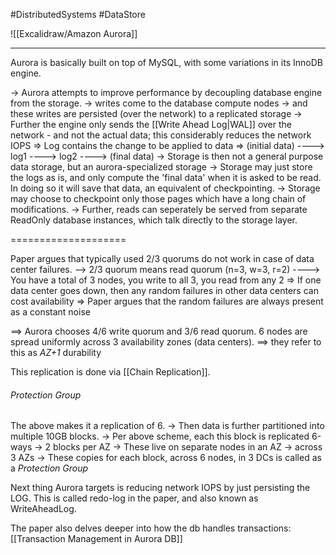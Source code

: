 #DistributedSystems #DataStore 


![[Excalidraw/Amazon Aurora]]


------------------------
Aurora is basically built on top of MySQL, with some variations in its InnoDB engine.


-> Aurora attempts to improve performance by decoupling database engine from the storage.
-> writes come to the database compute nodes
-> and these writes are persisted (over the network) to a replicated storage
-> Further the engine only sends the [[Write Ahead Log|WAL]] over the network - and not the actual data; this considerably reduces the network IOPS
	=> Log contains the change to be applied to data
	=> (initial data) ----> log1 ----> log2 ----> (final data)
-> Storage is then not a general purpose data storage, but an aurora-specialized storage
-> Storage may just store the logs as is, and only compute the 'final data' when it is asked to be read. In doing so it will save that data, an equivalent of checkpointing.
	-> Storage may choose to checkpoint only those pages which have a long chain of modifications.
-> Further, reads can seperately be served from separate ReadOnly database instances, which talk directly to the storage layer.

====================

Paper argues that typically used 2/3 quorums do not work in case of data center failures.
--> 2/3 quorum means read quorum (n=3, w=3, r=2)
----> You have a total of 3 nodes, you write to all 3, you read from any 2
=> If one data center goes down, then any random failures in other data centers can cost availability
=> Paper argues that the random failures are always present as a constant noise

==> Aurora chooses 4/6 write quorum and 3/6 read quorum. 6 nodes are spread uniformly across 3 availability zones (data centers).
==> they refer to this as *AZ+1* durability

This replication is done via [[Chain Replication]].

###### Protection Group
The above makes it a replication of 6.
-> Then data is further partitioned into multiple 10GB blocks.
-> Per above scheme, each this block is replicated 6-ways
	-> 2 blocks per AZ
		-> These live on separate nodes in an AZ
	-> across 3 AZs
-> These copies for each block, across 6 nodes, in 3 DCs is called as a *Protection Group*



Next thing Aurora targets is reducing network IOPS by just persisting the LOG. This is called redo-log in the paper, and also known as WriteAheadLog.


The paper also delves deeper into how the db handles transactions: [[Transaction Management in Aurora DB]]

